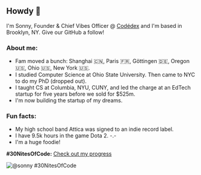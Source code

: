 ## Howdy 👋

I'm Sonny, Founder & Chief Vibes Officer @ [Codédex](https://www.codedex.io) and I'm based in Brooklyn, NY.
Give our GitHub a follow!

### About me:

- Fam moved a bunch: Shanghai 🇨🇳, Paris 🇫🇷, Göttingen 🇩🇪, Oregon 🇺🇸, Ohio 🇺🇸, New York 🇺🇸.
- I studied Computer Science at Ohio State University. Then came to NYC to do my PhD (dropped out).
- I taught CS at Columbia, NYU, CUNY, and led the charge at an EdTech startup for five years before we sold for $525m.
- I'm now building the startup of my dreams.

### Fun facts:
- My high school band Attica was signed to an indie record label.
- I have 9.5k hours in the game Dota 2. -.-
- I'm a huge foodie!

<!--
**sonnynomnom/sonnynomnom** is a ✨ _special_ ✨ repository because its `README.md` (this file) appears on your GitHub profile.

Here are some ideas to get you started:

- 🔭 I’m currently working on ...
- 🌱 I’m currently learning ...
- 👯 I’m looking to collaborate on ...
- 🤔 I’m looking for help with ...
- 💬 Ask me about ...
- 📫 How to reach me: ...
- 😄 Pronouns: ...
- ⚡ Fun fact: ...
-->

**#30NitesOfCode:**
[Check out my progress](https://www.codedex.io/@sonny/30-nites-of-code?pet=season-one)  

![@sonny #30NitesOfCode](https://codedex.io/api/petStatus?user=sonny)
